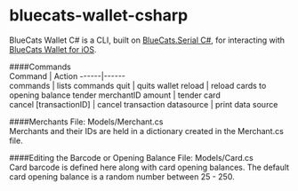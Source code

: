 # bluecats-wallet-csharp

BlueCats Wallet C# is a CLI, built on [BlueCats.Serial C#](https://github.com/bluecats/bclib-csharp), for interacting with [BlueCats Wallet for iOS](https://github.com/bluecats/bluecats-wallet-ios).

####Commands  
Command | Action
------|------  
commands | lists commands
quit     | quits wallet
reload   | reload cards to opening balance
tender merchantID amount | tender card   
cancel [transactionID] | cancel transaction
datasource | print data source

####Merchants
File: Models/Merchant.cs   
Merchants and their IDs are held in a dictionary created in the Merchant.cs file.

####Editing the Barcode or Opening Balance
File: Models/Card.cs  
Card barcode is defined here along with card opening balances.  The default card opening balance is a random number between 25 - 250.
